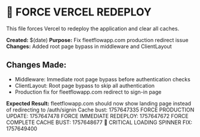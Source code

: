# 🚀 FORCE VERCEL REDEPLOY

This file forces Vercel to redeploy the application and clear all caches.

**Created:** $(date) **Purpose:** Fix fleetflowapp.com production redirect issue **Changes:** Added
root page bypass in middleware and ClientLayout

## Changes Made:

- Middleware: Immediate root page bypass before authentication checks
- ClientLayout: Root page bypass to skip all authentication
- Production fix for fleetflowapp.com redirect to sign-in page

**Expected Result:** fleetflowapp.com should now show landing page instead of redirecting to
/auth/signin
Cache bust: 1757647335
FORCE PRODUCTION UPDATE: 1757647478
FORCE IMMEDIATE REDEPLOY: 1757647672
FORCE COMPLETE CACHE BUST: 1757648677
🚨 CRITICAL LOADING SPINNER FIX: 1757649400
